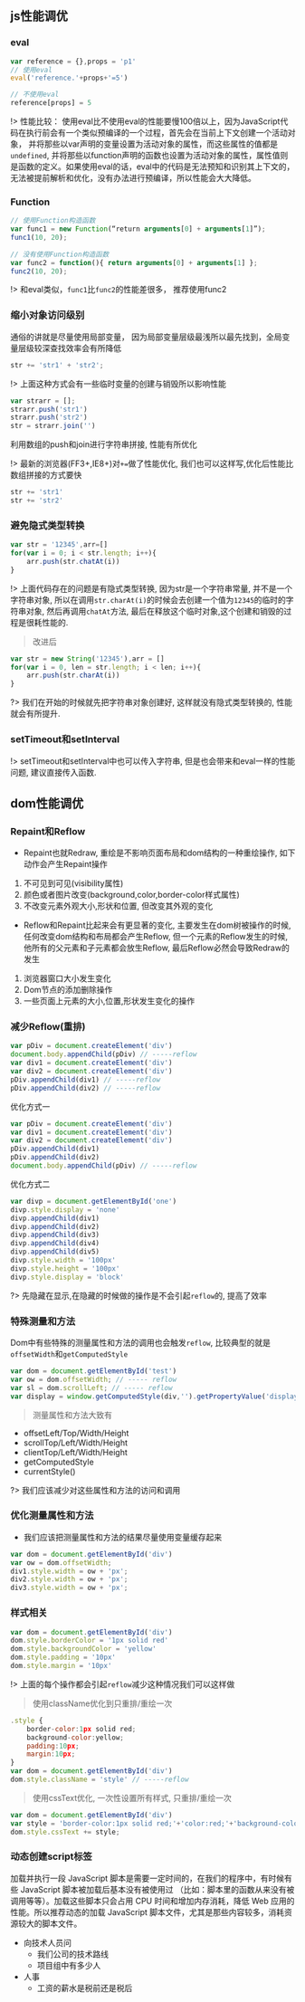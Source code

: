 ## js性能调优

### eval

```js
var reference = {},props = 'p1'
// 使用eval
eval('reference.'+props+'=5')

// 不使用eval
reference[props] = 5
```

!> 性能比较： 使用eval比不使用eval的性能要慢100倍以上，因为JavaScript代码在执行前会有一个类似预编译的一个过程，首先会在当前上下文创建一个活动对象， 并将那些以var声明的变量设置为活动对象的属性，而这些属性的值都是`undefined`, 并将那些以function声明的函数也设置为活动对象的属性，属性值则是函数的定义。如果使用eval的话，eval中的代码是无法预知和识别其上下文的，无法被提前解析和优化，没有办法进行预编译，所以性能会大大降低。

### Function

```js
// 使用Function构造函数
var func1 = new Function(“return arguments[0] + arguments[1]”);
func1(10, 20); 
 
// 没有使用Function构造函数
var func2 = function(){ return arguments[0] + arguments[1] };
func2(10, 20);
```

!> 和eval类似，`func1`比`func2`的性能差很多， 推荐使用func2

### 缩小对象访问级别

通俗的讲就是尽量使用局部变量， 因为局部变量层级最浅所以最先找到，全局变量层级较深查找效率会有所降低

```js
str += 'str1' + 'str2';
```
!> 上面这种方式会有一些临时变量的创建与销毁所以影响性能

```js
var strarr = [];
strarr.push('str1')
strarr.push('str2')
str = strarr.join('')
```

利用数组的push和join进行字符串拼接, 性能有所优化

!> 最新的浏览器(FF3+,IE8+)对`+=`做了性能优化, 我们也可以这样写,优化后性能比数组拼接的方式要快

```js
str += 'str1'
str += 'str2'
```

### 避免隐式类型转换

```js
var str = '12345',arr=[]
for(var i = 0; i < str.length; i++){
    arr.push(str.chatAt(i))
}
```
!> 上面代码存在的问题是有隐式类型转换, 因为str是一个字符串常量, 并不是一个字符串对象, 所以在调用`str.charAt(i)`的时候会去创建一个值为`12345`的临时的字符串对象, 然后再调用`chatAt`方法, 最后在释放这个临时对象,这个创建和销毁的过程是很耗性能的.

> 改进后

```js
var str = new String('12345'),arr = []
for(var i = 0, len = str.length; i < len; i++){
    arr.push(str.charAt(i))
}
```

?> 我们在开始的时候就先把字符串对象创建好, 这样就没有隐式类型转换的, 性能就会有所提升.

### setTimeout和setInterval

!> setTimeout和setInterval中也可以传入字符串, 但是也会带来和eval一样的性能问题, 建议直接传入函数.

## dom性能调优

### Repaint和Reflow
- Repaint也就Redraw, 重绘是不影响页面布局和dom结构的一种重绘操作, 如下动作会产生Repaint操作

1. 不可见到可见(visibility属性)
2. 颜色或者图片改变(background,color,border-color样式属性)
3. 不改变元素外观大小,形状和位置, 但改变其外观的变化

- Reflow和Repaint比起来会有更显著的变化, 主要发生在dom树被操作的时候,任何改变dom结构和布局都会产生Reflow, 但一个元素的Reflow发生的时候, 他所有的父元素和子元素都会放生Reflow, 最后Reflow必然会导致Redraw的发生

1. 浏览器窗口大小发生变化
2. Dom节点的添加删除操作
3. 一些页面上元素的大小,位置,形状发生变化的操作

### 减少Reflow(重排)

```js
var pDiv = document.createElement('div')
document.body.appendChild(pDiv) // -----reflow
var div1 = document.createElement('div')
var div2 = document.createElement('div')
pDiv.appendChild(div1) // -----reflow
pDiv.appendChild(div2) // -----reflow
```

优化方式一

```js
var pDiv = document.createElement('div')
var div1 = document.createElement('div')
var div2 = document.createElement('div')
pDiv.appendChild(div1)
pDiv.appendChild(div2)
document.body.appendChild(pDiv) // -----reflow
```

优化方式二

```js
var divp = document.getElementById('one')
divp.style.display = 'none'
divp.appendChild(div1)
divp.appendChild(div2)
divp.appendChild(div3)
divp.appendChild(div4)
divp.appendChild(div5)
divp.style.width = '100px'
divp.style.height = '100px'
divp.style.display = 'block'
```

?> 先隐藏在显示,在隐藏的时候做的操作是不会引起`reflow`的, 提高了效率

### 特殊测量和方法

Dom中有些特殊的测量属性和方法的调用也会触发`reflow`, 比较典型的就是`offsetWidth`和`getComputedStyle`

```js
var dom = document.getElementById('test')
var ow = dom.offsetWidth; // ----- reflow
var sl = dom.scrollLeft; // ----- reflow
var display = window.getComputedStyle(div,'').getPropertyValue('display') // ----- reflow
```

> 测量属性和方法大致有

- offsetLeft/Top/Width/Height
- scrollTop/Left/Width/Height
- clientTop/Left/Width/Height
- getComputedStyle
- currentStyle()

?> 我们应该减少对这些属性和方法的访问和调用

### 优化测量属性和方法
- 我们应该把测量属性和方法的结果尽量使用变量缓存起来

```js
var dom = document.getElementById('div')
var ow = dom.offsetWidth;
div1.style.width = ow + 'px';
div2.style.width = ow + 'px';
div3.style.width = ow + 'px';
```

### 样式相关

```js
var dom = document.getElementById('div')
dom.style.borderColor = '1px solid red'
dom.style.backgroundColor = 'yellow'
dom.style.padding = '10px'
dom.style.margin = '10px'
```
!> 上面的每个操作都会引起`reflow`减少这种情况我们可以这样做

> 使用className优化到只重排/重绘一次

```js
.style {
    border-color:1px solid red;
    background-color:yellow;
    padding:10px;
    margin:10px;
}
var dom = document.getElementById('div')
dom.style.className = 'style' // -----reflow
```

> 使用cssText优化, 一次性设置所有样式, 只重排/重绘一次

```js
var dom = document.getElementById('div')
var style = 'border-color:1px solid red;'+'color:red;'+'background-color:yellow;'+'padding:10px;'+'margin:10px;';
dom.style.cssText += style;
```

### 动态创建script标签

加载并执行一段 JavaScript 脚本是需要一定时间的，在我们的程序中，有时候有些 JavaScript 脚本被加载后基本没有被使用过 （比如：脚本里的函数从来没有被调用等等）。加载这些脚本只会占用 CPU 时间和增加内存消耗，降低 Web 应用的性能。所以推荐动态的加载 JavaScript 脚本文件，尤其是那些内容较多，消耗资源较大的脚本文件。

- 向技术人员问
    - 我们公司的技术路线
    - 项目组中有多少人
- 人事
    - 工资的薪水是税前还是税后
    